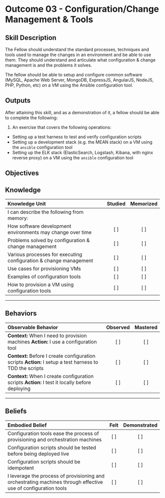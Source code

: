 # Outcome 03 - Configuration/Change Management & Tools

Skill Description
-----------------
The Fellow should understand the standard processes, techniques and tools used to manage the changes in an environment and be able to use them. They should understand and articulate what configuration & change management is and the problems it solves.

The fellow should be able to setup and configure common software (MySQL, Apache Web Server, MongoDB, ExpressJS, AngularJS, NodeJS, PHP, Python, etc) on a VM using the Ansible configuration tool.


Outputs
-------
After attaining this skill, and as a demonstration of it, a fellow should be able to complete the following:

1. An exercise that covers the following operations:
  - Setting up a test harness to test and verify configuration scripts
  - Setting up a development stack (e.g. the MEAN stack) on a VM using the `ansible` configuration tool
  - Setting up the ELK stack (ElasticSearch, Logstash, Kibana, with nginx reverse proxy) on a VM using the `ansible` configuration tool


**Objectives**
--------------

## **Knowledge**

| Knowledge Unit   |      Studied      | Memorized |
|:-----------------|:-----------------:|:---------:|
| I can describe the following from memory: | | |
| How software development environments may change over time | [ ] | [ ] |
| Problems solved by configuration & change management | [ ] | [ ] |
| Various processes for executing configuration & change management | [ ] | [ ] |
| Use cases for provisioning VMs | [ ] | [ ] |
| Examples of configuration tools | [ ] | [ ] |
| How to provision a VM using configuration tools | [ ] | [ ] |


----------------


## **Behaviors**

| Observable Behavior   |      Observed      | Mastered |
|:----------------------|:------------------:|:--------:|
| **Context:** When I need to provision machines **Action:** I use a configuration tool | [ ] | [ ]  |
| **Context:** Before I create configuration scripts **Action:** I setup a test harness to TDD the scripts | [ ] | [ ]  |
| **Context:** When I create configuration scripts **Action:** I test it locally before deploying | [ ] | [ ] |


--------------


## **Beliefs**

| Embodied Belief   |      Felt          | Demonstrated |
|:------------------|:------------------:|:------------:|
| Configuration tools ease the process of provisioning and orchestration machines | [ ] | [ ] |
| Configuration scripts should be tested before being deployed live | [ ] | [ ] |
| Configuration scripts should be idempotent | [ ] | [ ] |
| I leverage the process of provisioning and orchestrating machines through effective use of configuration tools | [ ] | [ ] |
